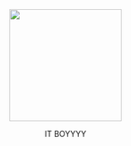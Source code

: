 <div id="header" align="center">
  <img src="https://media3.giphy.com/media/v1.Y2lkPTc5MGI3NjExYzlzaW5rbzd1Nm9iZjA4OTZtb2twd21xOGhpbDE2Yzhrd3ZuZDV3NSZlcD12MV9pbnRlcm5hbF9naWZfYnlfaWQmY3Q9Zw/fByehYIrOIzO8XolJK/giphy.gif" width="200"/>

IT BOYYYY

</div>
